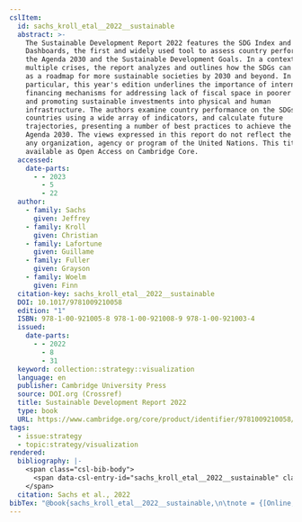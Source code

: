```yaml
---
cslItem:
  id: sachs_kroll_etal__2022__sustainable
  abstract: >-
    The Sustainable Development Report 2022 features the SDG Index and
    Dashboards, the first and widely used tool to assess country performance on
    the Agenda 2030 and the Sustainable Development Goals. In a context of
    multiple crises, the report analyzes and outlines how the SDGs can be used
    as a roadmap for more sustainable societies by 2030 and beyond. In
    particular, this year's edition underlines the importance of international
    financing mechanisms for addressing lack of fiscal space in poorer countries
    and promoting sustainable investments into physical and human
    infrastructure. The authors examine country performance on the SDGs for 193
    countries using a wide array of indicators, and calculate future
    trajectories, presenting a number of best practices to achieve the historic
    Agenda 2030. The views expressed in this report do not reflect the views of
    any organization, agency or program of the United Nations. This title is
    available as Open Access on Cambridge Core.
  accessed:
    date-parts:
      - - 2023
        - 5
        - 22
  author:
    - family: Sachs
      given: Jeffrey
    - family: Kroll
      given: Christian
    - family: Lafortune
      given: Guillame
    - family: Fuller
      given: Grayson
    - family: Woelm
      given: Finn
  citation-key: sachs_kroll_etal__2022__sustainable
  DOI: 10.1017/9781009210058
  edition: "1"
  ISBN: 978-1-00-921005-8 978-1-00-921008-9 978-1-00-921003-4
  issued:
    date-parts:
      - - 2022
        - 8
        - 31
  keyword: collection::strategy::visualization
  language: en
  publisher: Cambridge University Press
  source: DOI.org (Crossref)
  title: Sustainable Development Report 2022
  type: book
  URL: https://www.cambridge.org/core/product/identifier/9781009210058/type/book
tags:
  - issue:strategy
  - topic:strategy/visualization
rendered:
  bibliography: |-
    <span class="csl-bib-body">
      <span data-csl-entry-id="sachs_kroll_etal__2022__sustainable" class="csl-entry">Sachs, J., Kroll, C., Lafortune, G., Fuller, G., &#38; Woelm, F. 2022. <i>Sustainable Development Report 2022</i> (1st ed.). Cambridge University Press. <a href='https://doi.org/10.1017/9781009210058'>https://doi.org/10.1017/9781009210058</a></span>
    </span>
  citation: Sachs et al., 2022
bibTex: "@book{sachs_kroll_etal__2022__sustainable,\n\tnote = {[Online; accessed 2023-05-22]},\n\tauthor = {Sachs, Jeffrey and Kroll, Christian and Lafortune, Guillame and Fuller, Grayson and Woelm, Finn},\n\tedition = {1},\n\tyear = {2022},\n\tmonth = {aug 31},\n\tpublisher = {Cambridge University Press},\n\ttitle = {Sustainable {Development} {Report} 2022},\n}\n\n"
---
```

